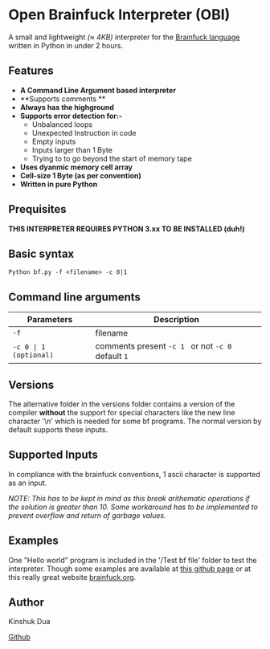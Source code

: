 # Open Brainfuck Interpreter (OBI)
A small and lightweight *(≈ 4KB)* interpreter for the [Brainfuck language](https://en.wikipedia.org/wiki/Brainfuck "Brainfuck language") written in Python in under 2 hours.
## Features
- **A Command Line Argument based interpreter**
- **Supports comments **
- **Always has the highground**
- **Supports error detection for:-**
	- Unbalanced loops
	- Unexpected Instruction in code
	- Empty inputs
	- Inputs larger than 1 Byte
	- Trying to to go beyond the start of memory tape
- **Uses dyanmic memory cell array**
- **Cell-size 1 Byte (as per convention)** 
- **Written in pure Python**

## Prequisites
**THIS INTERPRETER REQUIRES PYTHON 3.xx TO BE INSTALLED (duh!)**
## Basic syntax
`Python bf.py -f <filename> -c 0|1`
## Command line arguments
| Parameters | Description                    |
| --------------------- | ------------------------------ |
| `-f`      | filename      |
| `-c 0 \| 1 (optional)`   |comments present `-c 1 ` or not `-c 0 `  default `1`|

## Versions
The alternative folder in the versions folder contains a version of the compiler **without** the support for special characters like the new line character '\n' which is needed for some bf programs. 
The normal version by default supports these inputs.
## Supported Inputs
In compliance with the brainfuck conventions, 1 ascii character is supported as an input.

*NOTE: This has to be kept in mind as this break arithematic operations if the solution is greater than 10. Some workaround has to be implemented to prevent overflow and return of garbage values.*
## Examples
One "Hello world" program is included in the '/Test bf file' folder to test the interpreter.
Though some examples are available at [this github page](https://github.com/ryantenney/brainfuck/tree/master/examples "this") or at this really great website [brainfuck.org](http://brainfuck.org/ "brainfuck.org").


## Author
Kinshuk Dua

[Github](http://https://github.com/kinshukdua/ "website")